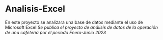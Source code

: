 # Analisis-Excel
En este proyecto se analizara una base de datos mediante el uso de Microsoft Excel
_Se publica el proyecto de análisis de datos de la operación de una cafetería por el periodo Enero-Junio 2023_
